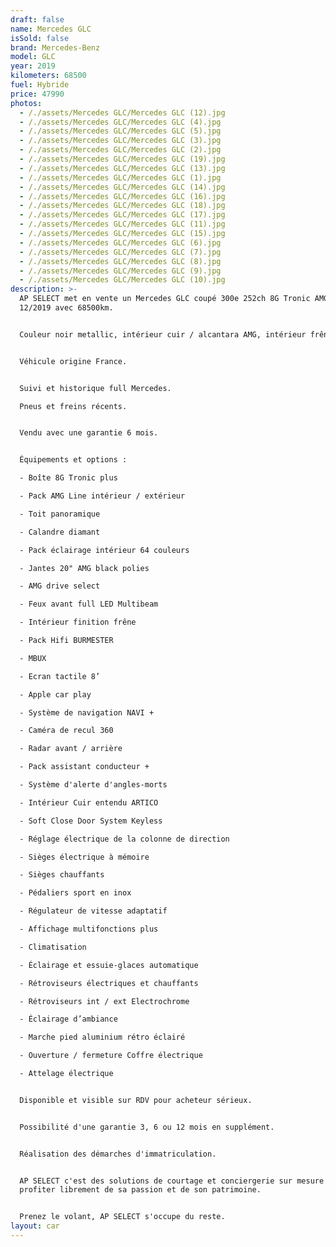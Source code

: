 ```yaml
---
draft: false
name: Mercedes GLC
isSold: false
brand: Mercedes-Benz
model: GLC
year: 2019
kilometers: 68500
fuel: Hybride
price: 47990
photos:
  - /./assets/Mercedes GLC/Mercedes GLC (12).jpg
  - /./assets/Mercedes GLC/Mercedes GLC (4).jpg
  - /./assets/Mercedes GLC/Mercedes GLC (5).jpg
  - /./assets/Mercedes GLC/Mercedes GLC (3).jpg
  - /./assets/Mercedes GLC/Mercedes GLC (2).jpg
  - /./assets/Mercedes GLC/Mercedes GLC (19).jpg
  - /./assets/Mercedes GLC/Mercedes GLC (13).jpg
  - /./assets/Mercedes GLC/Mercedes GLC (1).jpg
  - /./assets/Mercedes GLC/Mercedes GLC (14).jpg
  - /./assets/Mercedes GLC/Mercedes GLC (16).jpg
  - /./assets/Mercedes GLC/Mercedes GLC (18).jpg
  - /./assets/Mercedes GLC/Mercedes GLC (17).jpg
  - /./assets/Mercedes GLC/Mercedes GLC (11).jpg
  - /./assets/Mercedes GLC/Mercedes GLC (15).jpg
  - /./assets/Mercedes GLC/Mercedes GLC (6).jpg
  - /./assets/Mercedes GLC/Mercedes GLC (7).jpg
  - /./assets/Mercedes GLC/Mercedes GLC (8).jpg
  - /./assets/Mercedes GLC/Mercedes GLC (9).jpg
  - /./assets/Mercedes GLC/Mercedes GLC (10).jpg
description: >-
  AP SELECT met en vente un Mercedes GLC coupé 300e 252ch 8G Tronic AMG Line du
  12/2019 avec 68500km.


  Couleur noir metallic, intérieur cuir / alcantara AMG, intérieur frêne.


  Véhicule origine France. 


  Suivi et historique full Mercedes.

  Pneus et freins récents.


  Vendu avec une garantie 6 mois.


  Équipements et options :

  - Boîte 8G Tronic plus

  - Pack AMG Line intérieur / extérieur

  - Toit panoramique

  - Calandre diamant

  - Pack éclairage intérieur 64 couleurs

  - Jantes 20" AMG black polies

  - AMG drive select

  - Feux avant full LED Multibeam

  - Intérieur finition frêne

  - Pack Hifi BURMESTER

  - MBUX

  - Ecran tactile 8’

  - Apple car play

  - Système de navigation NAVI +

  - Caméra de recul 360

  - Radar avant / arrière

  - Pack assistant conducteur +

  - Système d'alerte d'angles-morts

  - Intérieur Cuir entendu ARTICO

  - Soft Close Door System Keyless

  - Réglage électrique de la colonne de direction

  - Sièges électrique à mémoire

  - Sièges chauffants

  - Pédaliers sport en inox

  - Régulateur de vitesse adaptatif

  - Affichage multifonctions plus

  - Climatisation

  - Éclairage et essuie-glaces automatique

  - Rétroviseurs électriques et chauffants

  - Rétroviseurs int / ext Electrochrome

  - Éclairage d’ambiance

  - Marche pied aluminium rétro éclairé

  - Ouverture / fermeture Coffre électrique

  - Attelage électrique


  Disponible et visible sur RDV pour acheteur sérieux.


  Possibilité d'une garantie 3, 6 ou 12 mois en supplément.


  Réalisation des démarches d'immatriculation.


  AP SELECT c'est des solutions de courtage et conciergerie sur mesure pour
  profiter librement de sa passion et de son patrimoine.


  Prenez le volant, AP SELECT s'occupe du reste.
layout: car
---
```


